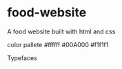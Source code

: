 # food-website
A food website built with html and css


<!-----------------                Hero section: Deborah           -------------->




<!-----------------             Why choose us/About us: Juliet      ---------------->




<!---------------               Special dishes/ what our client say about us: Deborah   ----- -------->


<!---------------                     footer: juliet       ------- ------>




color pallete
#ffffff
#00A000
#f1f1f1

Typefaces
